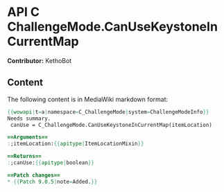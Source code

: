 # API C ChallengeMode.CanUseKeystoneInCurrentMap

**Contributor:** KethoBot

## Content

The following content is in MediaWiki markdown format:

```mediawiki
{{wowapi|t=a|namespace=C_ChallengeMode|system=ChallengeModeInfo}}
Needs summary.
 canUse = C_ChallengeMode.CanUseKeystoneInCurrentMap(itemLocation)

==Arguments==
:;itemLocation:{{apitype|ItemLocationMixin}}

==Returns==
:;canUse:{{apitype|boolean}}

==Patch changes==
* {{Patch 9.0.5|note=Added.}}
```